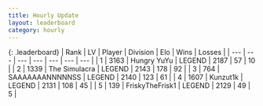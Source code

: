 ```yaml
---
title: Hourly Update
layout: leaderboard
category: hourly
---
```


{: .leaderboard}
| Rank | LV | Player | Division | Elo | Wins | Losses |
| --- | --- | --- | --- | --- | --- | --- |
| <span data-change="0">1</span> | 3163 | <span title="ID: 164871">Hungry YuYu</span> | LEGEND | <span data-change="0">2187</span> | <span data-change="0">57</span> | <span data-change="0">10</span> |
| <span data-change="1">2</span> | 1339 | <span title="ID: 366840">The Simulacra</span> | LEGEND | <span data-change="4">2143</span> | <span data-change="1">178</span> | <span data-change="0">92</span> |
| <span data-change="-1">3</span> | 764 | <span title="ID: 174294">SAAAAAAANNNNNSS</span> | LEGEND | <span data-change="0">2140</span> | <span data-change="0">123</span> | <span data-change="0">61</span> |
| <span data-change="1">4</span> | 1607 | <span title="ID: 392407">Kunzut1k</span> | LEGEND | <span data-change="4">2131</span> | <span data-change="1">108</span> | <span data-change="0">45</span> |
| <span data-change="-1">5</span> | 139 | <span title="ID: 196788">FriskyTheFrisk1</span> | LEGEND | <span data-change="0">2129</span> | <span data-change="0">49</span> | <span data-change="0">5</span> |